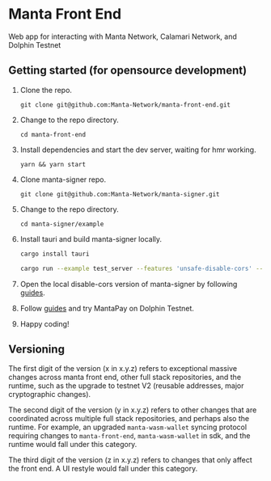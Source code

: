 # Manta Front End

Web app for interacting with Manta Network, Calamari Network, and Dolphin Testnet

## Getting started (for opensource development)

1. Clone the repo.

   `git clone git@github.com:Manta-Network/manta-front-end.git`
2. Change to the repo directory.

   `cd manta-front-end`

3. Install dependencies and start the dev server, waiting for hmr working.

   `yarn && yarn start`

4. Clone manta-signer repo.

   `git clone git@github.com:Manta-Network/manta-signer.git`

5. Change to the repo directory.

   `cd manta-signer/example`

6. Install tauri and build manta-signer locally.

    ```bash
    cargo install tauri

    cargo run --example test_server --features 'unsafe-disable-cors' --release
    ```

7. Open the local disable-cors version of manta-signer by following [guides](https://docs.manta.network/docs/guides/MantaSigner).
8. Follow [guides](https://docs.manta.network/docs/guides/DolphinPay) and try MantaPay on Dolphin Testnet.

9. Happy coding!

## Versioning

The first digit of the version (x in x.y.z) refers to exceptional massive changes across manta front end, other full stack repositories, and the runtime, such as the upgrade to testnet V2 (reusable addresses, major cryptographic changes).

The second digit of the version (y in x.y.z) refers to other changes that are coordinated across multiple full stack repositories, and perhaps also the runtime. For example, an upgraded `manta-wasm-wallet` syncing protocol requiring changes to `manta-front-end`, `manta-wasm-wallet` in sdk, and the runtime would fall under this category.

The third digit of the version (z in x.y.z) refers to changes that only affect the front end. A UI restyle would fall under this category.
